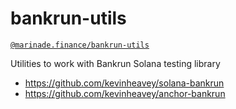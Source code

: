 # bankrun-utils

[`@marinade.finance/bankrun-utils`](https://www.npmjs.com/package/@marinade.finance/bankrun-utils)

Utilities to work with Bankrun Solana testing library

* https://github.com/kevinheavey/solana-bankrun
* https://github.com/kevinheavey/anchor-bankrun

